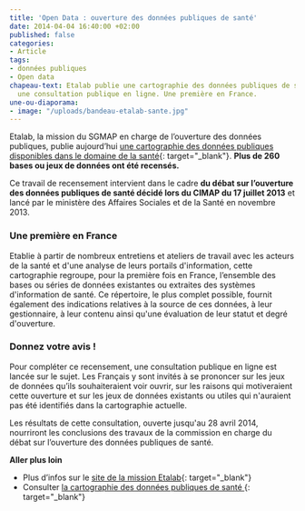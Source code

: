 ```yaml
---
title: 'Open Data : ouverture des données publiques de santé'
date: 2014-04-04 16:40:00 +02:00
published: false
categories:
- Article
tags:
- données publiques
- Open data
chapeau-text: Etalab publie une cartographie des données publiques de santé et lance
  une consultation publique en ligne. Une première en France.
une-ou-diaporama:
- image: "/uploads/bandeau-etalab-sante.jpg"
---
```


Etalab, la mission du SGMAP en charge de l’ouverture des données publiques, publie aujourd’hui [une cartographie des données publiques disponibles dans le domaine de la santé](https://www.data.gouv.fr/fr/datasets/cartographie-des-bases-de-donnees-publiques-en-sante/){: target="_blank"}. **Plus de 260 bases ou jeux de données ont été recensés.**

Ce travail de recensement intervient dans le cadre **du débat sur l’ouverture des données publiques de santé décidé lors du CIMAP du 17 juillet 2013** et lancé par le ministère des Affaires Sociales et de la Santé en novembre 2013.
<br>
### Une première en France

Etablie à partir de nombreux entretiens et ateliers de travail avec les acteurs de la santé et d'une analyse de leurs portails d'information, cette cartographie regroupe, pour la première fois en France, l’ensemble des bases ou séries de données existantes ou extraites des systèmes d'information de santé. Ce répertoire, le plus complet possible, fournit également des indications relatives à la source de ces données, à leur gestionnaire, à leur contenu ainsi qu'une évaluation de leur statut et degré d'ouverture.
<br>
### Donnez votre avis ! 

Pour compléter ce recensement, une consultation publique en ligne est lancée sur le sujet. Les Français y sont invités à se prononcer sur les jeux de données qu’ils souhaiteraient voir ouvrir, sur les raisons qui motiveraient cette ouverture et sur les jeux de données existants ou utiles qui n'auraient pas été identifiés dans la cartographie actuelle.

Les résultats de cette consultation, ouverte jusqu'au 28 avril 2014, nourriront les conclusions des travaux de la commission en charge du débat sur l’ouverture des données publiques de santé.

**Aller plus loin** 

* Plus d’infos sur le [site de la mission Etalab](http://www.etalab.gouv.fr/opendataensantepublicationdelacartographiedesdonneespubliquesensanteetouvertureduneconsultationpublique){: target="_blank"}
* Consulter [la cartographie des données publiques de santé
](https://www.data.gouv.fr/fr/datasets/cartographie-des-bases-de-donnees-publiques-en-sante/){: target="_blank"}
